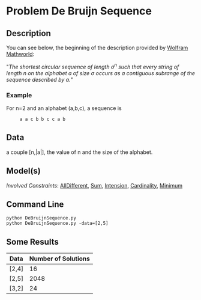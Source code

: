 # Problem De Bruijn Sequence

## Description

You can see below, the beginning of the description provided by [Wolfram Mathworld](https://mathworld.wolfram.com/deBruijnSequence.html):

"*The shortest circular sequence of length $\sigma^n$ such that every string of length $n$ 
on the alphabet $a$ of size $\sigma$ occurs as a contiguous subrange of the sequence described by $a$.*"



### Example

For n=2 and an alphabet (a,b,c), a sequence is 
```
     a a c b b c c a b
```


## Data
a couple \[n,|a|], the value of n and the size of the alphabet. 

## Model(s)



*Involved Constraints*: [AllDifferent](https://pycsp.org/documentation/constraints/AllDifferent/), [Sum](https://pycsp.org/documentation/constraints/Sum/),
[Intension](https://pycsp.org/documentation/constraints/Intension/),
[Cardinality](https://pycsp.org/documentation/constraints/Cardinality/), [Minimum](https://pycsp.org/documentation/constraints/Minimum/)



## Command Line


```shell
python DeBruijnSequence.py
python DeBruijnSequence.py -data=[2,5]
```

## Some Results

| Data   | Number of Solutions |
|--------|---------------------|
| \[2,4] | 16                  |
| \[2,5] | 2048                |
| \[3,2] | 24                  |

